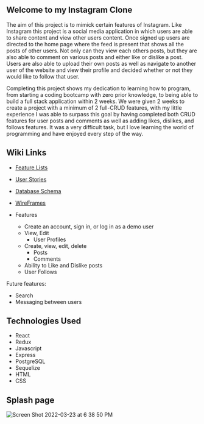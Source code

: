 ## Welcome to my Instagram Clone

The aim of this project is to mimick certain features of Instagram. Like Instagram this project is a social media application in which users
are able to share content and view other users content. Once signed up users are directed to the home page where the feed is present that
shows all the posts of other users. Not only can they view each others posts, but they are also able to 
comment on various posts and either like or dislike a post. Users are also able to upload their own posts as well as navigate to another
user of the website and view their profile and decided whether or not they would like to follow that user. 

Completing this project shows my dedication to learning how to program, from starting a coding bootcamp with zero prior knowledge, 
to being able to build a full stack application within 2 weeks. We were given 2 weeks to create a project with a minimum of 2 full-CRUD
features, with my little experience I was able to surpass this goal by having completed both CRUD features for user posts and comments 
as well as adding likes, dislikes, and follows features. It was a very difficult task, but I love learning the world of programming
and have enjoyed every step of the way. 

## Wiki Links

* [Feature Lists](https://github.com/casey-cochran/instagram-clone/wiki/Feature-List)
* [User Stories](https://github.com/casey-cochran/instagram-clone/wiki/User-Stories)
* [Database Schema](https://github.com/casey-cochran/instagram-clone/wiki/Database-Schema)
* [WireFrames](https://github.com/casey-cochran/instagram-clone/wiki/WireFrames)

* Features

  * Create an account, sign in, or log in as a demo user
  * View, Edit 
    - User Profiles
  * Create, view, edit, delete
    - Posts
    - Comments
  * Ability to Like and Dislike posts
  * User Follows

Future features:
  
  * Search
  * Messaging between users


## Technologies Used
  
  * React
  * Redux
  * Javascript
  * Express
  * PostgreSQL
  * Sequelize
  * HTML
  * CSS


## Splash page
![Screen Shot 2022-03-23 at 6 38 50 PM](https://user-images.githubusercontent.com/90711743/159824744-64ba89c6-800a-4b9d-a259-1c5a8a51008a.png)
